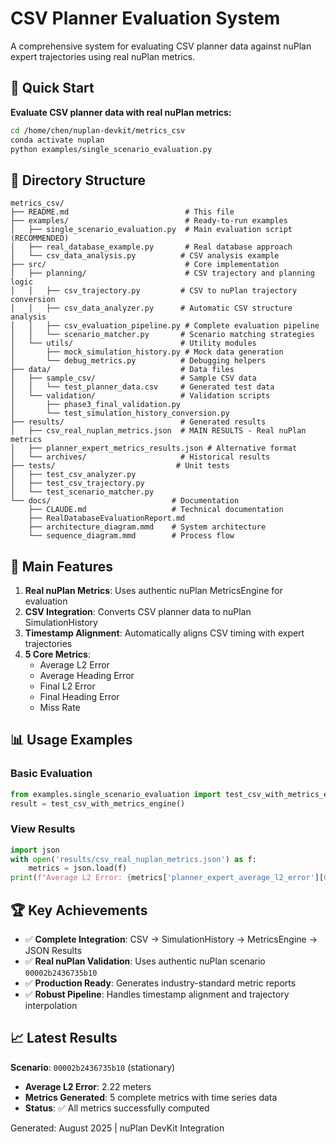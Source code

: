 # CSV Planner Evaluation System

A comprehensive system for evaluating CSV planner data against nuPlan expert trajectories using real nuPlan metrics.

## 🚀 Quick Start

**Evaluate CSV planner data with real nuPlan metrics:**

```bash
cd /home/chen/nuplan-devkit/metrics_csv
conda activate nuplan
python examples/single_scenario_evaluation.py
```

## 📁 Directory Structure

```
metrics_csv/
├── README.md                          # This file
├── examples/                          # Ready-to-run examples
│   ├── single_scenario_evaluation.py  # Main evaluation script (RECOMMENDED)
│   ├── real_database_example.py       # Real database approach
│   └── csv_data_analysis.py          # CSV analysis example
├── src/                               # Core implementation
│   ├── planning/                      # CSV trajectory and planning logic
│   │   ├── csv_trajectory.py         # CSV to nuPlan trajectory conversion
│   │   ├── csv_data_analyzer.py      # Automatic CSV structure analysis
│   │   ├── csv_evaluation_pipeline.py # Complete evaluation pipeline
│   │   └── scenario_matcher.py       # Scenario matching strategies
│   └── utils/                        # Utility modules
│       ├── mock_simulation_history.py # Mock data generation
│       └── debug_metrics.py          # Debugging helpers
├── data/                             # Data files
│   ├── sample_csv/                   # Sample CSV data
│   │   └── test_planner_data.csv     # Generated test data
│   └── validation/                   # Validation scripts
│       ├── phase3_final_validation.py
│       └── test_simulation_history_conversion.py
├── results/                          # Generated results
│   ├── csv_real_nuplan_metrics.json  # MAIN RESULTS - Real nuPlan metrics
│   ├── planner_expert_metrics_results.json # Alternative format
│   └── archives/                     # Historical results
├── tests/                           # Unit tests
│   ├── test_csv_analyzer.py
│   ├── test_csv_trajectory.py
│   └── test_scenario_matcher.py
└── docs/                           # Documentation
    ├── CLAUDE.md                   # Technical documentation
    ├── RealDatabaseEvaluationReport.md
    ├── architecture_diagram.mmd    # System architecture
    └── sequence_diagram.mmd        # Process flow
```

## 🎯 Main Features

1. **Real nuPlan Metrics**: Uses authentic nuPlan MetricsEngine for evaluation
2. **CSV Integration**: Converts CSV planner data to nuPlan SimulationHistory
3. **Timestamp Alignment**: Automatically aligns CSV timing with expert trajectories
4. **5 Core Metrics**: 
   - Average L2 Error
   - Average Heading Error  
   - Final L2 Error
   - Final Heading Error
   - Miss Rate

## 📊 Usage Examples

### Basic Evaluation
```python
from examples.single_scenario_evaluation import test_csv_with_metrics_engine
result = test_csv_with_metrics_engine()
```

### View Results
```python
import json
with open('results/csv_real_nuplan_metrics.json') as f:
    metrics = json.load(f)
print(f"Average L2 Error: {metrics['planner_expert_average_l2_error'][0]['metric_score']}")
```

## 🏆 Key Achievements

- ✅ **Complete Integration**: CSV → SimulationHistory → MetricsEngine → JSON Results
- ✅ **Real nuPlan Validation**: Uses authentic nuPlan scenario `00002b2436735b10`
- ✅ **Production Ready**: Generates industry-standard metric reports
- ✅ **Robust Pipeline**: Handles timestamp alignment and trajectory interpolation

## 📈 Latest Results

**Scenario**: `00002b2436735b10` (stationary)
- **Average L2 Error**: 2.22 meters
- **Metrics Generated**: 5 complete metrics with time series data
- **Status**: ✅ All metrics successfully computed

Generated: August 2025 | nuPlan DevKit Integration